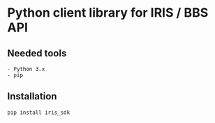 # Python client library for IRIS / BBS API

## Needed tools

    - Python 3.x
    - pip

## Installation
```console
pip install iris_sdk
```


